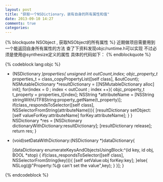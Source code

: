 ```yaml
---
layout: post
title: "获取一个NSDictionary，装有自身的所有属性和值"
date: 2013-09-10 14:27
comments: true
categories: 
---
```


{% blockquote NSObject , 获取NSObject的所有属性 %}
近期做项目需要用到一个能返回自身所有属性的方法
查了下资料发现objc/runtime.h可以实现
不过必须是使用@synthesize定义的属性
具体的代码如下：
{% endblockquote %}

{% codeblock lang:objc %}

- (NSDictionary *)properties{
    unsigned int outCount,index;
    objc_property_t* properties_t = class_copyPropertyList([self class], &outCount);
    NSMutableDictionary *resultDictionary = [[NSMutableDictionary alloc] init];
    for(index = 0 ; index < outCount ; index ++){
        objc_property_t t_property = properties_t[index];
        NSString *attributeName = [NSString stringWithUTF8String:property_getName(t_property)];
        if(class_respondsToSelector([self class], NSSelectorFromString(attributeName))){
            [resultDictionary setObject:[self valueForKey:attributeName]
                                 forKey:attributeName];
        }
    }
    NSDictionary *res = [NSDictionary dictionaryWithDictionary:resultDictionary];
    [resultDictionary release];
    return res;
}

- (void)setDataWithDictionary:(NSDictionary *)dataDictionary{
    
    [dataDictionary enumerateKeysAndObjectsUsingBlock:^(id key, id obj, BOOL *stop) {
        if(class_respondsToSelector([self class], NSSelectorFromString(key))){
            [self setValue:obj forKey:key];
        }else{
            NSLog(@"Property:%@ can't set the value",key);
        }
    }];
}

{% endcodeblock %}